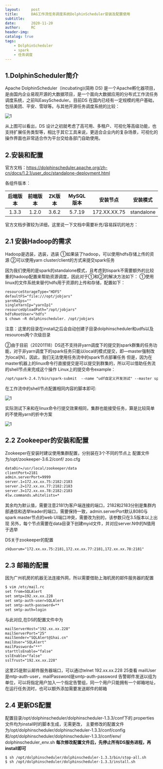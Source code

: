 ```yaml
---
layout:     post
title:      DAG工作流任务调度系统DolphinScheduler安装及配置使用
subtitle:  	
date:       2020-11-20
author:     RC
header-img: 
catalog: true
tags:
    - DolphinScheduler
    - spark
    - 任务调度
---
```


## 1.DolphinScheduler简介

Apache DolphinScheduler（incubating)(简称 DS) 是一个Apache孵化器项目，是由国内企业易观开源的大数据项目，是一个面向大数据应用的分布式工作流任务调度系统，之前叫EasyScheduler。目前DS 在国内已经有一定规模的用户基础，包括美团、平安、雪球等。与其他开源任务调度系统的比较：

![1](https://i.postimg.cc/SQYCsy2K/1.jpg)

从上图可以看出，DS 设计之初就考虑了高可用、多租户、可视化等高级功能，也支持扩展任务类型等，相比于其它工具来说，更适合企业内的复杂场景，可视化的操作界面也非常适合作为平台交给各部门自助使用。

## 2.安装和配置

官方文档：https://dolphinscheduler.apache.org/zh-cn/docs/1.2.1/user_doc/standalone-deployment.html

各组件版本：

| 后端版本        | 前端版本  |  ZK版本  | MySQL版本 |  安装节点 |  安装模式 |
| :--------:   | :-----:  | :----:  | :----: |  :----: |  :----: |
| 1.3.3     | 1.2.0 |   3.6.2     | 5.7.19 |  172.XX.XX.75 |  standalone |

官方文档步骤较为详细，这里说一下文档中需要补充/容易踩坑的地方：

## 2.1 安装Hadoop的需求

Hadoop是选装，选装，选装
①如果装了hadoop，可以使用hdfs存储上传的资源
②可以使用yarn cluster/client的方式来提交spark任务

因为我们使用的是spark的standalone模式，且考虑到tispark不需要额外的比较重的hadoop配置来帮助资源调度，因此对于①和②的解决方法如下：
①使用linux的文件系统来替代hdfs用于资源的上传和存储，配置如下：

```html
resourceStorageType="HDFS"
defaultFS="file:///opt/jobjars" 
yarnHaIps=""
singleYarnIp="yarnIp1"
resourceUploadPath="/opt/jobjars"
hdfsRootUser="hdfs"
$ chown –R dolphinscheduler. /opt/jobjars
```
注意：这里的目录在install之后会自动创建子目录dolphinscheduler和udfs以及resources两个次级目录

②由于目前（20201118）DS还不支持非yarn调度下的提交到spark群集的任务功能，对于非yarn调度下的spark任务只能以local的模式提交，即—master强制改为local[N]，因此，我们无法使用任务流中的spark节点部署任务
但是，因为在master机器上的linux命令行直接提交是可以提交到群集的，所以可以借助任务流的shell节点来完成这个操作
Linux上的提交命令example：

```html
/opt/spark-2.4.7/bin/spark-submit  --name "udf自定义开发测试" --master spark://172.xx.xx.75:7077  --class  Ehi.test.TimeStampDiff /opt/jobjars/tispark-examples-1.0.0-SNAPSHOT.jar
```

在工作流中的shell节点配置相同内容的脚本即可:

![1](https://i.postimg.cc/Y9RFc9hr/2.png)

实际测试下来和在linux命令行提交效果相同，集群也能接受任务，算是比较简单的不使用yarn的折中方案

![1](https://i.postimg.cc/nhMfBwv0/3.png)

## 2.2 Zookeeper的安装和配置

Zookeeper在安装时建议使用集群配置，分别装在3个不同的节点上
配置文件为/opt/zookeeper-3.6.2/conf/ zoo.cfg

```html
dataDir=/usr/local/zookeeper/data
clientPort=2181
admin.serverPort=9999
server.1=172.xx.xx.75:2182:2183
server.2=172.xx.xx.77:2182:2183
server.3=172.xx.xx.78:2182:2183
4lw.commands.whitelists=*
```
其余均为默认值，需要注意2181为客户端连接的端口，2182和2183分别是集群内部通信和选举leader的端口，需要保持一致，admin.serverPort默认8080与spark master节点的web UI端口冲突，需要改为别的，该参数只在3.5版本以上出现
另外，每个节点需要在data目录下创建myid文件，并对应server.N中的N值用于选举

DS关于zookeeper的配置

```html
zkQuorum="172.xx.xx.75:2181,172.xx.xx.77:2181,172.xx.xx.78:2181"
```

## 2.3 邮箱的配置

因为广州机房的机器无法连接外网，所以需要借助上海机房的邮件服务器的配置

```html
$ vim /etc/mail.rc
set from=SQLAlert
set smtp=192.xx.xx.228
set smtp-auth-user=SQLAlert
set smtp-auth-password=**
set smtp-auth=login
```
与此对应,在DS的配置文件中为

```html
mailServerHost="192.xx.xx.228"
mailServerPort="25"
mailSender="SQLAlert@1hai.cn"
mailUser="SQLAlert"
mailPassword="**"
starttlsEnable="false"
sslEnable="false"
sslTrust="192.xx.xx.228"
```

这里25是默认邮件服务器端口，可以通过telnet 192.xx.xx.228 25查看
mailUser是mtp-auth-user，mailPassword是smtp-auth-password
告警邮件发送以组为单位，可以将指定用户加入一个指定告警组，同一个用户只能拥有一个邮箱地址，在运行任务流时，也可以额外添加需要发送邮件的邮箱

## 2.4 更新DS配置

配置目录/opt/dolphinscheduler/dolphinscheduler-1.3.3/conf下的.properties文件均为install时的脚本生成，无需更改，
主要修改的配置文件为/opt/dolphinscheduler/dolphinscheduler-1.3.3/conf/config
和/opt/dolphinscheduler/dolphinscheduler-1.3.3/conf/env/ dolphinscheduler_env.sh
**每次修改配置文件后，先停止所有DS服务进程，再install即可**

```html
$ sh /opt/dolphinscheduler/dolphinscheduler-1.3.3/bin/stop-all.sh
$ sh /opt/dolphinscheduler/dolphinscheduler-1.3.3/install.sh
```
